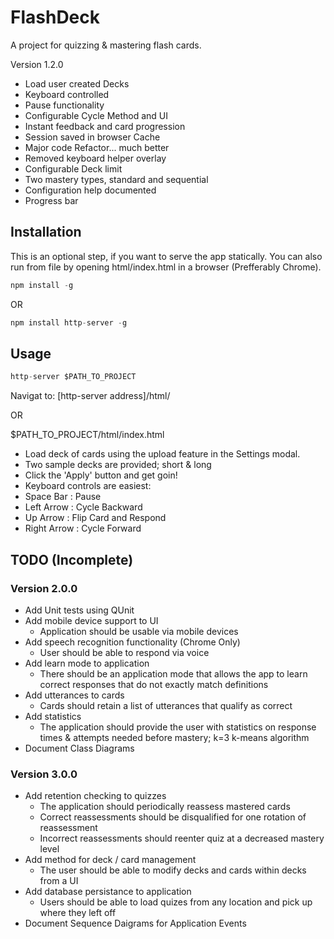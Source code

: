# FlashDeck #

A project for quizzing & mastering flash cards.

Version 1.2.0

+ Load user created Decks
+ Keyboard controlled
+ Pause functionality
+ Configurable Cycle Method and UI
+ Instant feedback and card progression
+ Session saved in browser Cache
+ Major code Refactor... much better
+ Removed keyboard helper overlay
+ Configurable Deck limit
+ Two mastery types, standard and sequential
+ Configuration help documented
+ Progress bar

## Installation ##

This is an optional step, if you want to serve the app statically.
You can also run from file by opening html/index.html in a browser (Prefferably Chrome).

```dart
npm install -g
```

OR

```dart
npm install http-server -g
```

## Usage ##

```dart
http-server $PATH_TO_PROJECT
```
Navigat to: [http-server address]/html/

OR

$PATH_TO_PROJECT/html/index.html

*   Load deck of cards using the upload feature in the Settings modal.
  *  Two sample decks are provided; short & long
*   Click the 'Apply' button and get goin!
*   Keyboard controls are easiest:
  *  Space Bar   : Pause
  *  Left Arrow  : Cycle Backward
  *  Up Arrow    : Flip Card and Respond
  *  Right Arrow : Cycle Forward

## TODO (Incomplete) ##

### Version 2.0.0 ###

* Add Unit tests using QUnit
* Add mobile device support to UI
  * Application should be usable via mobile devices
* Add speech recognition functionality (Chrome Only)
  * User should be able to respond via voice
* Add learn mode to application
  * There should be an application mode that allows the app to learn correct responses that do not exactly match definitions
* Add utterances to cards
  * Cards should retain a list of utterances that qualify as correct
* Add statistics
  * The application should provide the user with statistics on response times & attempts needed before mastery; k=3 k-means algorithm
* Document Class Diagrams
    
### Version 3.0.0 ###

* Add retention checking to quizzes
  * The application should periodically reassess mastered cards
  * Correct reassessments should be disqualified for one rotation of reassessment
  * Incorrect reassessments should reenter quiz at a decreased mastery level
* Add method for deck / card management
  * The user should be able to modify decks and cards within decks from a UI
* Add database persistance to application
  * Users should be able to load quizes from any location and pick up where they left off
* Document Sequence Daigrams for Application Events